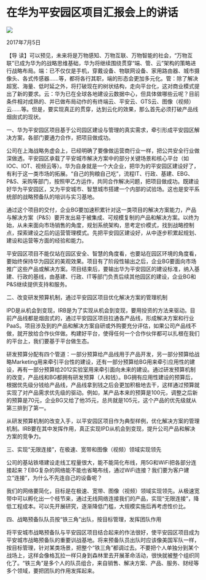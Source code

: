 # 在华为平安园区项目汇报会上的讲话
<img class="pv" src="https://api.visitor.plantree.me/visitor-badge/pv?namespace=plantree.me&key=renzhengfei-speeches/在华为平安园区项目汇报会上的讲话.md">



2017年7月5日



【导  读】可以预见，未来将是万物感知、万物互联、万物智能的社会，“万物互联”已成为华为的战略思维基础，华为将继续围绕贯穿“端、管、云”架构的策略进行战略布局。端：已不仅仅是手机，穿戴设备、物联网设备、家用路由器、城市摄像头、各式传感器……等，都将各行其职，端的形态会更加多元化。管：除了解决超宽、海量、低时延之外，将打破现在的树状结构，走向平台化，这对商业模式提出了新的要求。云：华为已在全球各地建设云数据中心，但具体做哪些云呢？目前条件相对成熟的、并已做布局动作的有终端云、平安云、GTS云、图像（视频）云……等。但是，要实现真正的贯穿，达到云化的效果，那么首先必须打破产品线烟囱式的现状。



一、华为平安园区项目基于公司园区建设与管理的真实需求，牵引形成平安园区解决方案，各部门要通力合作，把项目做成功。

公司在上海战略务虚会上，已经明确了要像做运营商行业一样，把公共安全行业做深做透。平安园区承载了平安城市解决方案中的部分关键场景和核心平台（如IOC、IOT、视频云等）。华为自身就是一个大企业，把华为的平安园区建设好了，有利于这一类市场的拓展。“自己的狗粮自己吃”，流程IT、行政、基建、EBG、P&S、采购等部门，按照甲乙方运作，共同合作解决问题，把项目做成功。既建设好华为平安园区，又为平安城市、智慧城市搭建一个内部的试验场。这也是安平系统部的战略预备队的培训与实习基地。

通过这个项目的交付，企业BG要加速积累针对这一类项目的解决方案能力，产品与解决方案（P&S）要开发出易于被集成、可规模复制的产品和解决方案。以终为始，从未来面向市场销售的角度，规划系统架构，思考定价模式，找到战略控制点，探索建设之后的运营管理模式。先把平安园区建设好，从中逐步积累起规划、建设和运营等方面的经验和能力。

平安园区项目不能仅站在园区安全、智慧的角度看，也要站在园区环境的角度看，要始终保持华为园区的美观效果。项目有了阶段性输出之后，企业BG要面向市场推广这些产品或解决方案。项目结束后，要输出华为平安园区的建设标准，纳入基建、行政的基线，由基建、行政、IT等部门负责后续其他园区的建设，企业BG和P&S继续提供支持和服务。

二、改变研发预算机制，通过平安园区项目优化解决方案的管理机制

IPD是从机会到变现，IRB是为了实现从机会到变现，要用投资的方法来驱动。目前产品线都是烟囱式的，通过平安园区项目拉通各产品线，形成解决方案和行业PaaS。项目涉及到的产品和解决方案自研或外购要充分评估，如果公司产品线不做，就开放给合作伙伴做。构建好平台，使得任何一个合作伙伴都可以扎根在我们的平台上，我们要基于平台做生态。

研发预算分配有四个管道：一部分预算给产品线用于产品开发，另一部分预算给战略Marketing用来牵引平台性的建设，还有一部分预算给BG用来牵引应用性的建设，再有一部分预算给2012实验室用来牵引面向未来的建设。通过研发预算机制的改变，产品线和BG都拥有研发预算（人和钱）。BG拥有应用性建设的预算后，根据优先级分钱给产品线，产品线拿到钱之后会更加积极地去干，这样通过预算就实现了对产品需求优先级的驱动。例如，某产品本来的预算是100元，调整之后新的预算是70元，企业BG又给了他35元，总共就是105元，这个产品的优先级就从第三排到了第一。

从研发预算机制的改变入手，以平安园区项目作为典型样例，优化解决方案的管理机制。IRB要在其中发挥作用，真正实现IPD从机会到变现，提升公司产品和解决方案的竞争力。

三、实现“无限连接”，在极速、宽带和图像（视频）领域实现领先

公司的基站铁塔建设走线工程量很大，能不能简化布线，用5G和WiFi把各部分连接起来？EBG复杂的网络能不能也省略布线，通过WiFi连接？我们要为客户建立“连接”，为什么不先连自己的设备呢？

我们的网络要简化，目标是在极速、宽带、图像（视频）领域实现领先。从极速宽带中可以孵化出一个枝节来，通过无线网络连接我们的产品，实现“无限连接”，降低工程成本。可以先开展研究，逐渐降低门槛，大规模实施后再考虑性价比。

四、战略预备队队员按“铁三角”出队，按目标管理，发挥团队作用

将平安城市战略预备队与平安园区项目结合起来的作法很好，使平安园区项目成为平安城市战略预备队的重要训战基地。将来预备队员出队时应该像美国军队一样，按目标管理，针对某类场景，把整个“铁三角”都调过去。不要把个人单独分到某个战场上，这样会像格瓦拉一样只身到森林里去开展革命活动，很快就被整个组织同化了。“铁三角”是多个人的队员组合，来自销售、解决方案、产品、服务、财经等多个领域，要把团队的作用发挥起来。
